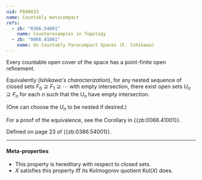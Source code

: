 ```yaml
---
uid: P000033
name: Countably metacompact
refs:
  - zb: "0386.54001"
    name: Counterexamples in Topology
  - zb: "0066.41001"
    name: On Countably Paracompact Spaces (F. Ishikawa)
---
```


Every countable open cover of the space has a point-finite open refinement.

Equivalently (*Ishikawa's characterization*),
for any nested sequence of closed sets $F_0 \supseteq F_1 \supseteq \cdots$ with empty intersection,
there exist open sets $U_n \supseteq F_n$ for each $n$ such that the $U_n$ have empty intersection.

(One can choose the $U_n$ to be nested if desired.)

For a proof of the equivalence, see the Corollary in {{zb:0066.41001}}.

Defined on page 23 of {{zb:0386.54001}}.

----
#### Meta-properties

- This property is hereditary with respect to closed sets.
- $X$ satisfies this property iff its Kolmogorov quotient $\text{Kol}(X)$ does.
